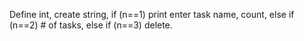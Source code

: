 Define int, create string, if (n==1) print enter task name, count, else if (n==2) # of tasks, else if (n==3) delete.
